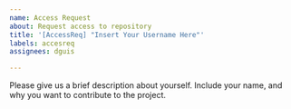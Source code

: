 ```yaml
---
name: Access Request
about: Request access to repository
title: '[AccessReq] "Insert Your Username Here"'
labels: accesreq
assignees: dguis

---
```


Please give us a brief description about yourself. Include your name, and why you want to contribute to the project.
